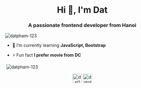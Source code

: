 <h1 align="center">Hi 👋, I'm Dat</h1>
<h3 align="center">A passionate frontend developer from Hanoi</h3>

<p align="left"> <img src="https://komarev.com/ghpvc/?username=datpham-123" alt="datpham-123" /> </p>

- 🌱 I’m currently learning **JavaScript, Bootstrap**

- ⚡ Fun fact **I prefer movie from DC**

<p>&nbsp;<img align="center" src="https://github-readme-stats.vercel.app/api?username=datpham-123&show_icons=true" alt="datpham-123" /></p>

<p align="center">
<a href="https://twitter.com/dat141311" target="blank"><img align="center" src="https://cdn.jsdelivr.net/npm/simple-icons@3.0.1/icons/twitter.svg" alt="dat141311" height="30" width="30" /></a>
<a href="https://instagram.com/datpthe1311" target="blank"><img align="center" src="https://cdn.jsdelivr.net/npm/simple-icons@3.0.1/icons/instagram.svg" alt="datpthe1311" height="30" width="30" /></a>
</p>
